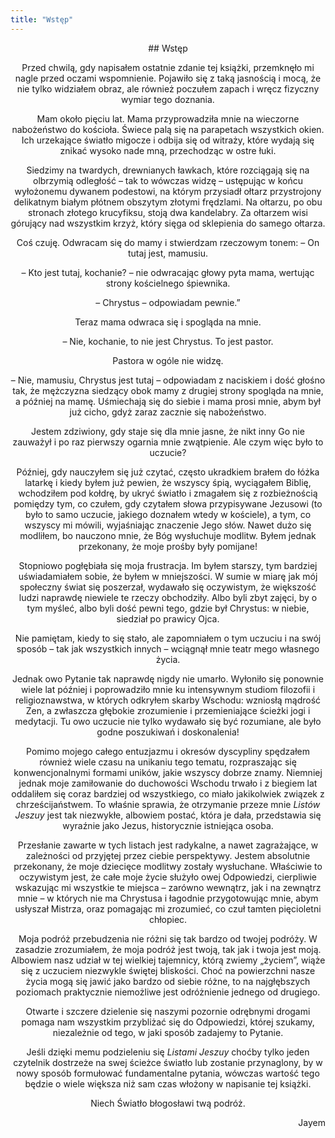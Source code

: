 ```yaml
---
title: "Wstęp"
---
```


<div markdown="1" align="center">
## Wstęp

Przed chwilą, gdy napisałem ostatnie zdanie tej książki, przemknęło mi
nagle przed oczami wspomnienie. Pojawiło się z taką jasnością i mocą, że
nie tylko widziałem obraz, ale również poczułem zapach i wręcz fizyczny
wymiar tego doznania.

Mam około pięciu lat. Mama przyprowadziła mnie na wieczorne nabożeństwo
do kościoła. Świece palą się na parapetach wszystkich okien. Ich
urzekające światło migocze i odbija się od witraży, które wydają się
znikać wysoko nade mną, przechodząc w ostre łuki.

Siedzimy na twardych, drewnianych ławkach, które rozciągają się na
olbrzymią odległość – tak to wówczas widzę – ustępując w końcu
wyłożonemu dywanem podestowi, na którym przysiadł ołtarz przystrojony
delikatnym białym płótnem obszytym złotymi frędzlami. Na ołtarzu, po obu
stronach złotego krucyfiksu, stoją dwa kandelabry. Za ołtarzem wisi
górujący nad wszystkim krzyż, który sięga od sklepienia do samego
ołtarza.

Coś czuję. Odwracam się do mamy i stwierdzam rzeczowym tonem: – On tutaj
jest, mamusiu.

– Kto jest tutaj, kochanie? – nie odwracając głowy pyta mama, wertując
strony kościelnego śpiewnika.

– Chrystus – odpowiadam pewnie.”

Teraz mama odwraca się i spogląda na mnie.

– Nie, kochanie, to nie jest Chrystus. To jest pastor.

Pastora w ogóle nie widzę.

– Nie, mamusiu, Chrystus jest tutaj – odpowiadam z naciskiem i dość
głośno tak, że mężczyzna siedzący obok mamy z drugiej strony spogląda na
mnie, a później na mamę. Uśmiechają się do siebie i mama prosi mnie,
abym był już cicho, gdyż zaraz zacznie się nabożeństwo.

Jestem zdziwiony, gdy staje się dla mnie jasne, że nikt inny Go nie
zauważył i po raz pierwszy ogarnia mnie zwątpienie. Ale czym więc było
to uczucie?

Później, gdy nauczyłem się już czytać, często ukradkiem brałem do łóżka
latarkę i kiedy byłem już pewien, że wszyscy śpią, wyciągałem Biblię,
wchodziłem pod kołdrę, by ukryć światło i zmagałem się z rozbieżnością
pomiędzy tym, co czułem, gdy czytałem słowa przypisywane Jezusowi (to
było to samo uczucie, jakiego doznałem wtedy w kościele), a tym, co
wszyscy mi mówili, wyjaśniając znaczenie Jego słów. Nawet dużo się
modliłem, bo nauczono mnie, że Bóg wysłuchuje modlitw. Byłem jednak
przekonany, że moje prośby były pomijane!

Stopniowo pogłębiała się moja frustracja. Im byłem starszy, tym bardziej
uświadamiałem sobie, że byłem w mniejszości. W sumie w miarę jak mój
społeczny świat się poszerzał, wydawało się oczywistym, że większość
ludzi naprawdę niewiele te rzeczy obchodziły. Albo byli zbyt zajęci, by
o tym myśleć, albo byli dość pewni tego, gdzie był Chrystus: w niebie,
siedział po prawicy Ojca.

Nie pamiętam, kiedy to się stało, ale zapomniałem o tym uczuciu i na
swój sposób – tak jak wszystkich innych – wciągnął mnie teatr mego
własnego życia.

Jednak owo Pytanie tak naprawdę nigdy nie umarło. Wyłoniło się ponownie
wiele lat później i poprowadziło mnie ku intensywnym studiom filozofii i
religioznawstwa, w których odkryłem skarby Wschodu: wzniosłą mądrość
Zen, a zwłaszcza głębokie zrozumienie i przemieniające ścieżki jogi i
medytacji. Tu owo uczucie nie tylko wydawało się być rozumiane, ale było
godne poszukiwań i doskonalenia!

Pomimo mojego całego entuzjazmu i okresów dyscypliny spędzałem również
wiele czasu na unikaniu tego tematu, rozpraszając się konwencjonalnymi
formami uników, jakie wszyscy dobrze znamy. Niemniej jednak moje
zamiłowanie do duchowości Wschodu trwało i z biegiem lat oddaliłem się
coraz bardziej od wszystkiego, co miało jakikolwiek związek z
chrześcijaństwem. To właśnie sprawia, że otrzymanie przeze mnie *Listów*
*Jeszuy* jest tak niezwykłe, albowiem postać, która je dała, przedstawia
się wyraźnie jako Jezus, historycznie istniejąca osoba.

Przesłanie zawarte w tych listach jest radykalne, a nawet zagrażające, w
zależności od przyjętej przez ciebie perspektywy. Jestem absolutnie
przekonany, że moje dziecięce modlitwy zostały wysłuchane. Właściwie to
oczywistym jest, że całe moje życie służyło owej Odpowiedzi, cierpliwie
wskazując mi wszystkie te miejsca – zarówno wewnątrz, jak i na zewnątrz
mnie – w których nie ma Chrystusa i łagodnie przygotowując mnie, abym
usłyszał Mistrza, oraz pomagając mi zrozumieć, co czuł tamten
pięcioletni chłopiec.

Moja podróż przebudzenia nie różni się tak bardzo od twojej podróży. W
zasadzie zrozumiałem, że moja podróż jest twoją, tak jak i twoja jest
moją. Albowiem nasz udział w tej wielkiej tajemnicy, którą zwiemy
„życiem”, wiąże się z uczuciem niezwykle świętej bliskości. Choć na
powierzchni nasze życia mogą się jawić jako bardzo od siebie różne, to
na najgłębszych poziomach praktycznie niemożliwe jest odróżnienie
jednego od drugiego.

Otwarte i szczere dzielenie się naszymi pozornie odrębnymi drogami
pomaga nam wszystkim przybliżać się do Odpowiedzi, której szukamy,
niezależnie od tego, w jaki sposób zadajemy to Pytanie.

Jeśli dzięki memu podzieleniu się *Listami Jeszuy* choćby tylko jeden
czytelnik dostrzeże na swej ścieżce światło lub zostanie przynaglony, by
w nowy sposób formułować fundamentalne pytania, wówczas wartość tego
będzie o wiele większa niż sam czas włożony w napisanie tej książki.

Niech Światło błogosławi twą podróż.
</div>

<div align="right">Jayem</div>


